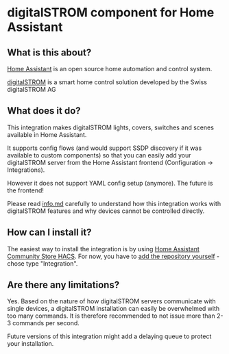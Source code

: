 # digitalSTROM component for Home Assistant

## What is this about?

[Home Assistant](https://www.home-assistant.io/) is an open source home automation and control system.

[digitalSTROM](https://www.digitalstrom.com/) is a smart home control solution developed by the Swiss digitalSTROM AG

## What does it do?

This integration makes digitalSTROM lights, covers, switches and scenes available in Home Assistant.

It supports config flows (and would support SSDP discovery if it was available to custom components) so that you can easily add your digitalSTROM server from the Home Assistant frontend (Configuration -> Integrations).

However it does not support YAML config setup (anymore). The future is the frontend!

Please read [info.md](info.md) carefully to understand how this integration works with digitalSTROM features and why devices cannot be controlled directly.

## How can I install it?

The easiest way to install the integration is by using [Home Assistant Community Store HACS](https://hacs.netlify.com/).
For now, you have to [add the repository yourself](https://hacs.netlify.com/usage/settings/#add-custom-repositories) - chose type "Integration".

## Are there any limitations?

Yes. Based on the nature of how digitalSTROM servers communicate with single devices, a digitalSTROM installation can easily be overwhelmed with too many commands. It is therefore recommended to not issue more than 2-3 commands per second.

Future versions of this integration might add a delaying queue to protect your installation.
